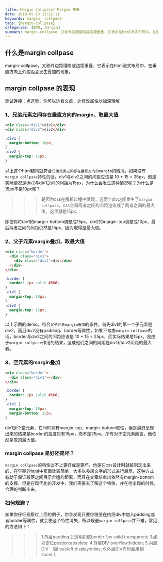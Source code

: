 ```yaml
---
title: Margin Collpase/ Margin 重叠
date: 2018-05-13 13:11:11
keywords: margin, collpase
tags: [margin-collpase]
categories: [前端, margin]
summary: margin-collpase，又称外边距塌陷或边距重叠，它表示在html流式布局中，在垂直方向上外边距会发生叠加的现象。
---
```


## 什么是margin collpase

margin-collpase，又称外边距塌陷或边距重叠，它表示在html流式布局中，在垂直方向上外边距会发生叠加的现象。

## margin collpase 的表现
测试连接：[点这里](https://codesandbox.io/s/pyz8nq0o9x)，你可以边看文章，边修改属性以加深理解
### 1、兄弟元素之间存在垂直方向的margin，取最大值
```html
<div class="div1">div1</div>
<div class="div2">div2</div>
```
```css
.div1 {
  margin-bottom: 10px;
}
.div2 {
  margin-top: 15px;
}
```

以上这个html结构就符合`兄弟元素之间存在垂直方向的margin`的情况，如果没有`margin collpase`特性的话，div1与div2之间的间距应该是 10 + 15 = 25px，但是实际情况是div2与div1之间的间距为15px，为什么会发生这种情况呢？为什么是15px不是10px呢？
>>> 是因为css在解析过程中发现，这两个div之间发生了`margin collpase`，css会将两者之间的间距渲染成了两者之间的最大值，这里就是15px。

即便你将div1的margin-bottom调整成15px，div2的margin-top调整成10px，最后两者之间的间距仍然是15px，因为取得是最大值。

### 2、父子元素margin叠加，取最大值
```html
<div class="border">
  <div class="div1">
    <div class="div2">div</div>
  </div>
</div>
```
```css
.border {
  border: 1px solid #666;
}
.div1 {
  margin-top: 10px;
}
.div2 {
  margin-top: 15px;
}
```
以上示例的demo，符合`父子元素margin叠加`的条件，首先div1的第一个子元素是div2，而且div2没有padding、border等属性，如果不考虑`margin collpase`的话，border与div2之间的间距应该是 10 + 15 = 25px，而实际结果是15px，是由于`margin collpase`作用的结果，造成他们之间的间距是div1和div2间距的最大者。

### 3、空元素的margin叠加
```html
<div class="border">
  <div class="div1"></div>
</div>
```
```css
.border {
  border: 1px solid #666;
}
.div1 {
  margin-top: 10px;
  margin-bottom: 15px;
}
```

div1是个空元素，它同时具有margin-top、margin-bottom属性，但是最终呈现出来的结果是border的高度只有15px，而不是25px。所有对于空元素而言，他依然是取的最大值。

### margin collpase 是好还是坏？

`margin collpase`的特性谈不上更好或是更坏，他是在css设计时就被制定出来的，在早期的html中页面比较简单，大多以多段文字的形式进行展示，这种方式有助于保证段落之间展示合适的距离，而且在文章结束出依然有margin-bottom的支撑。但是在现代化的开发中，我们需要去了解这个特性，并在他出现的时候，合理的判断出来。

### 如何规避？
如果你仔细观察过上面的例子，你会发现只要你随便在内层div中加入padding或者border等属性，就会使这个特性消失，所以规避`margin collpase`并不难，常见的方法如下：
>>> 1.外层padding 
2.透明边框border:1px solid transparent;
3.绝对定位postion:absolute:
4.外层DIV overflow:hidden;
5.内层DIV　加float:left;display:inline;
6.外层DIV有时会用到zoom:1;

